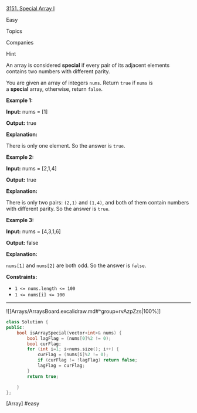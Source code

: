 [3151. Special Array I](https://leetcode.com/problems/special-array-i/)

Easy

Topics

Companies

Hint

An array is considered **special** if every pair of its adjacent elements contains two numbers with different parity.

You are given an array of integers `nums`. Return `true` if `nums` is a **special** array, otherwise, return `false`.

**Example 1:**

**Input:** nums = [1]

**Output:** true

**Explanation:**

There is only one element. So the answer is `true`.

**Example 2:**

**Input:** nums = [2,1,4]

**Output:** true

**Explanation:**

There is only two pairs: `(2,1)` and `(1,4)`, and both of them contain numbers with different parity. So the answer is `true`.

**Example 3:**

**Input:** nums = [4,3,1,6]

**Output:** false

**Explanation:**

`nums[1]` and `nums[2]` are both odd. So the answer is `false`.

**Constraints:**

- `1 <= nums.length <= 100`
- `1 <= nums[i] <= 100`
---
![[Arrays/ArraysBoard.excalidraw.md#^group=rvAzpZzs|100%]]


```cpp
class Solution {
public:
    bool isArraySpecial(vector<int>& nums) {
        bool lagFlag = (nums[0]%2 != 0);
        bool curFlag;
        for (int i=1; i<nums.size(); i++) {
            curFlag = (nums[i]%2 != 0);
            if (curFlag != !lagFlag) return false;
            lagFlag = curFlag;
        }
        return true;

    }
};

```


[Array]
#easy
